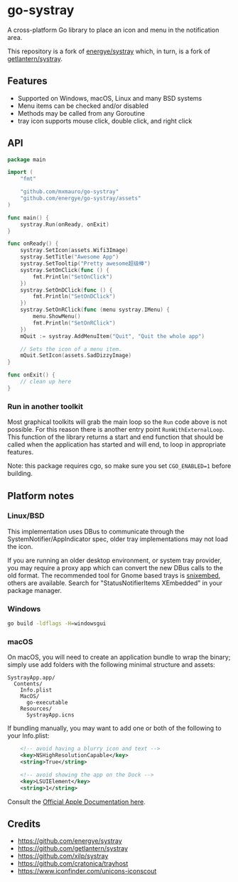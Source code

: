 # go-systray

A cross-platform Go library to place an icon and menu in the notification area.

This repository is a fork of [energye/systray](https://github.com/energye/systray) which,
in turn, is a fork of [getlantern/systray](https://github.com/getlantern/systray).

## Features

* Supported on Windows, macOS, Linux and many BSD systems
* Menu items can be checked and/or disabled
* Methods may be called from any Goroutine
* tray icon supports mouse click, double click, and right click

## API

```go
package main

import (
    "fmt"

    "github.com/mxmauro/go-systray"
    "github.com/energye/go-systray/assets"
)

func main() {
    systray.Run(onReady, onExit)
}

func onReady() {
    systray.SetIcon(assets.Wifi3Image)
    systray.SetTitle("Awesome App")
    systray.SetTooltip("Pretty awesome超级棒")
    systray.SetOnClick(func () {
        fmt.Println("SetOnClick")
    })
    systray.SetOnDClick(func () {
        fmt.Println("SetOnDClick")
    })
    systray.SetOnRClick(func (menu systray.IMenu) {
        menu.ShowMenu()
        fmt.Println("SetOnRClick")
    })
    mQuit := systray.AddMenuItem("Quit", "Quit the whole app")

    // Sets the icon of a menu item.
    mQuit.SetIcon(assets.SadDizzyImage)
}

func onExit() {
    // clean up here
}
```

### Run in another toolkit

Most graphical toolkits will grab the main loop so the `Run` code above is not possible.
For this reason there is another entry point `RunWithExternalLoop`.
This function of the library returns a start and end function that should be called
when the application has started and will end, to loop in appropriate features.

Note: this package requires cgo, so make sure you set `CGO_ENABLED=1` before building.

## Platform notes

### Linux/BSD

This implementation uses DBus to communicate through the SystemNotifier/AppIndicator spec,
older tray implementations may not load the icon.

If you are running an older desktop environment, or system tray provider, you may require
a proxy app which can convert the new DBus calls to the old format.
The recommended tool for Gnome based trays is [snixembed](https://git.sr.ht/~steef/snixembed),
others are available. Search for "StatusNotifierItems XEmbedded" in your package manager.

### Windows

```sh
go build -ldflags -H=windowsgui
```

### macOS

On macOS, you will need to create an application bundle to wrap the binary; simply use add
folders with the following minimal structure and assets:

```
SystrayApp.app/
  Contents/
    Info.plist
    MacOS/
      go-executable
    Resources/
      SystrayApp.icns
```

If bundling manually, you may want to add one or both of the following to your Info.plist:

```xml
	<!-- avoid having a blurry icon and text -->
	<key>NSHighResolutionCapable</key>
	<string>True</string>

	<!-- avoid showing the app on the Dock -->
	<key>LSUIElement</key>
	<string>1</string>
```

Consult the [Official Apple Documentation here](https://developer.apple.com/library/archive/documentation/CoreFoundation/Conceptual/CFBundles/BundleTypes/BundleTypes.html#//apple_ref/doc/uid/10000123i-CH101-SW1).

## Credits

- https://github.com/energye/systray
- https://github.com/getlantern/systray
- https://github.com/xilp/systray
- https://github.com/cratonica/trayhost
- https://www.iconfinder.com/unicons-iconscout
